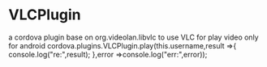 # VLCPlugin
a cordova plugin base on org.videolan.libvlc to use VLC for play video only for android
 cordova.plugins.VLCPlugin.play(this.username,result =>{
      console.log("re:",result);
    },error =>console.log("err:",error));
